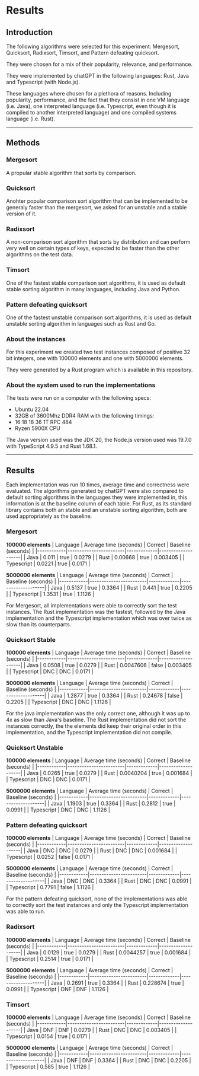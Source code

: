 # Results

## Introduction

The following algorithms were selected for this experiment: Mergesort, Quicksort, Radixsort, Timsort, and Pattern defeating quicksort.

They were chosen for a mix of their popularity, relevance, and performance.

They were implemented by chatGPT in the following languages: Rust, Java and Typescript (with Node.js).

These languages where chosen for a plethora of reasons. Including popularity, performance, and the fact that they consist in one VM language (i.e. Java), one interpreted language (i.e. Typescript, even though it is compiled to another interpreted language) and one compiled systems language (i.e. Rust).

---
## Methods

### Mergesort
A propular stable algorithm that sorts by comparison.

### Quicksort
Anohter popular comparison sort algorithm that can be implemented to be generaly faster than the mergesort, we asked for an unstable and a stable version of it.

### Radixsort
A non-comparison sort algorithm that sorts by distribution and can perform very well on certain types of keys, expected to be faster than the other algorithms on the test data.

### Timsort
One of the fastest stable comparison sort algorithms, it is used as default stable sorting algorithm in many languages, including Java and Python.

### Pattern defeating quicksort
One of the fastest unstable comparison sort algorithms, it is used as default unstable sorting algorithm in languages such as Rust and Go.

### About the instances
For this experiment we created two test instances composed of positive 32 bit integers, one with 100000 elements and one with 5000000 elements.

They were generated by a Rust program which is available in this repository.

### About the system used to run the implementations
The tests were run on a computer with the following specs:
- Ubuntu 22.04
- 32GB of 3600Mhz DDR4 RAM with the following timings:
 - 16 18 18 36 1T RPC 484
- Ryzen 5900X CPU

The Java version used was the JDK 20, the Node.js version used was 19.7.0 with TypeScript 4.9.5 and Rust 1.68.1.

---
## Results
Each implementation was run 10 times, average time and correctness were evaluated. The algorithms generated by chatGPT were also compared to default sorting algorithms in the languages they were implemented in, this information is at the baseline column of each table. For Rust, as its standard library contains both an stable and an unstable sorting algorithm, both are used appropriately as the baseline.

### Mergesort
**100000 elements**
| Language   | Average time (seconds) | Correct     | Baseline (seconds) |
|------------|------------------------|-------------|--------------------|
| Java       | 0.011                  | true        | 0.0279             |
| Rust       | 0.00668                | true        | 0.003405           |
| Typescript | 0.0221                 | true        | 0.0171             |

**5000000 elements**
| Language   | Average time (seconds) | Correct     | Baseline (seconds) |
|------------|------------------------|-------------|--------------------|
| Java       | 0.5137                 | true        | 0.3364             |
| Rust       | 0.441                  | true        | 0.2205             |
| Typescript | 1.3531                 | true        | 1.1126             |

For Mergesort, all implementations were able to correctly sort the test instances. The Rust implementation was the fastest, followed by the Java implementation and the Typescript implementation which was over twice as slow than its counterparts.

### Quicksort Stable
**100000 elements**
| Language   | Average time (seconds) | Correct     | Baseline (seconds) |
|------------|------------------------|-------------|--------------------|
| Java       | 0.0508                 | true        | 0.0279             |
| Rust       | 0.0047606              | false       | 0.003405           |
| Typescript | DNC                    | DNC         | 0.0171             |

**5000000 elements**
| Language   | Average time (seconds) | Correct     | Baseline (seconds) |
|------------|------------------------|-------------|--------------------|
| Java       | 1.2877                 | true        | 0.3364             |
| Rust       | 0.24678                | false       | 0.2205             |
| Typescript | DNC                    | DNC         | 1.1126             |

For the java implementation was the only correct one, although it was up to 4x as slow than Java's baseline. The Rust implementation did not sort the instances correctly, the the elements did keep their original order in this implementation,  and the Typescript implementation did not compile.

### Quicksort Unstable
**100000 elements**
| Language   | Average time (seconds) | Correct     | Baseline (seconds) |
|------------|------------------------|-------------|--------------------|
| Java       | 0.0265                 | true        | 0.0279             |
| Rust       | 0.0040204              | true        | 0.001684           |
| Typescript | DNC                    | DNC         | 0.0171             |

**5000000 elements**
| Language   | Average time (seconds) | Correct     | Baseline (seconds) |
|------------|------------------------|-------------|--------------------|
| Java       | 1.1903                 | true        | 0.3364             |
| Rust       | 0.2812                 | true        | 0.0991             |
| Typescript | DNC                    | DNC         | 1.1126             |

### Pattern defeating quicksort
**100000 elements**
| Language   | Average time (seconds) | Correct     | Baseline (seconds) |
|------------|------------------------|-------------|--------------------|
| Java       | DNC                    | DNC         | 0.0279             |
| Rust       | DNC                    | DNC         | 0.001684           |
| Typescript | 0.0252                 | false       | 0.0171             |

**5000000 elements**
| Language   | Average time (seconds) | Correct     | Baseline (seconds) |
|------------|------------------------|-------------|--------------------|
| Java       | DNC                    | DNC         | 0.3364             |
| Rust       | DNC                    | DNC         | 0.0991             |
| Typescript | 0.7791                 | false       | 1.1126             |

For the pattern defeating quicksort, none of the implementations was able to correctly sort the test instances and only the Typescript implementation was able to run.

### Radixsort
**100000 elements**
| Language   | Average time (seconds) | Correct     | Baseline (seconds) |
|------------|------------------------|-------------|--------------------|
| Java       | 0.0129                 | true        | 0.0279             |
| Rust       | 0.0044257              | true        | 0.001684           |
| Typescript | 0.2514                 | true        | 0.0171             |

**5000000 elements**
| Language   | Average time (seconds) | Correct     | Baseline (seconds) |
|------------|------------------------|-------------|--------------------|
| Java       | 0.2691                 | true        | 0.3364             |
| Rust       | 0.228674               | true        | 0.0991             |
| Typescript | DNF                    | DNF         | 1.1126             |

### Timsort
**100000 elements**
| Language   | Average time (seconds) | Correct     | Baseline (seconds) |
|------------|------------------------|-------------|--------------------|
| Java       | DNF                    | DNF         | 0.0279             |
| Rust       | DNC                    | DNC         | 0.003405           |
| Typescript | 0.0154                 | true        | 0.0171             |

**5000000 elements**
| Language   | Average time (seconds) | Correct     | Baseline (seconds) |
|------------|------------------------|-------------|--------------------|
| Java       | DNF                    | DNF         | 0.3364             |
| Rust       | DNC                    | DNC         | 0.2205             |
| Typescript | 0.585                  | true        | 1.1126             |
